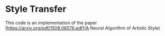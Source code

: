 # Style Transfer 
This code is an implementation of the paper [https://arxiv.org/pdf/1508.06576.pdf](A Neural Algorithm of Artistic Style)
